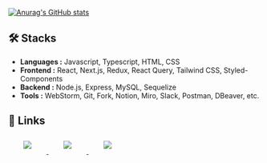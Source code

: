 [![Anurag's GitHub stats](https://github-readme-stats.vercel.app/api?username=romantech&hide=contribs,stars&count_private=true&show_icons=true&theme=graywhite)](https://github.com/anuraghazra/github-readme-stats)

## 🛠 Stacks
- **Languages :** Javascript, Typescript, HTML, CSS
- **Frontend :** React, Next.js, Redux, React Query, Tailwind CSS, Styled-Components
- **Backend :** Node.js, Express, MySQL, Sequelize
- **Tools :** WebStorm, Git, Fork, Notion, Miro, Slack, Postman, DBeaver, etc.

## 🔗 Links

<div>
    <a href="https://bit.ly/3FaJKEF">
        <img 
            src="https://img.shields.io/badge/Dev Log-lightgray?style=for-the-badge&logo=notion&logoColor=white&link=https://bit.ly/3aVlTfm"
            style="height: auto; margin-left: 20px; margin-right: 20px; padding: 10px;"/>
    </a>   
    <a href="https://romantech.net">
        <img 
            src="https://img.shields.io/badge/Blog-yellow?style=for-the-badge&logo=blogger&logoColor=white&link=https://romantech.net"
            style="height: auto; margin-left: 20px; margin-right: 20px; padding: 10px;"/>
    </a>  
    <a href="mailto:johan@romantech.net">
        <img 
            src="https://img.shields.io/badge/Gmail-D14836?style=for-the-badge&logo=gmail&logoColor=white&link=mailto:johan@romantech.net"
            style="height: auto; margin-left: 20px; margin-right: 20px; padding: 10px;"/>
    </a>
</div>
